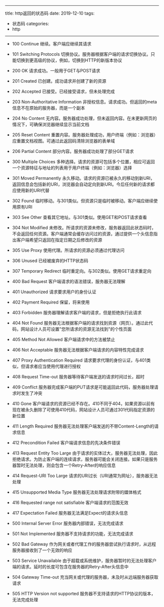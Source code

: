 <!--
 * @Author: your name
 * @Date: 2024-11-04 00:51:04
 * @LastEditTime: 2024-11-04 00:51:08
 * @LastEditors: DESKTOP-0BPKAQR
 * @Description: In User Settings Edit
 * @FilePath: \code\github\Blogs\views\web随笔\httpcode.md
-->
---
title: http返回的状态码
date: 2019-12-10
tags:
 - 状态码
categories:
 - http
---

- 100    Continue    继续。客户端应继续其请求
- 101    Switching Protocols    切换协议。服务器根据客户端的请求切换协议。只能切换到更高级的协议，例如，切换到HTTP的新版本协议

- 200    OK    请求成功。一般用于GET与POST请求

- 201    Created    已创建。成功请求并创建了新的资源

- 202    Accepted    已接受。已经接受请求，但未处理完成

- 203    Non-Authoritative Information    非授权信息。请求成功。但返回的meta信息不在原始的服务器，而是一个副本

- 204    No Content    无内容。服务器成功处理，但未返回内容。在未更新网页的情况下，可确保浏览器继续显示当前文档

- 205    Reset Content    重置内容。服务器处理成功，用户终端（例如：浏览器）应重置文档视图。可通过此返回码清除浏览器的表单域

- 206    Partial Content    部分内容。服务器成功处理了部分GET请求

- 300    Multiple Choices    多种选择。请求的资源可包括多个位置，相应可返回一个资源特征与地址的列表用于用户终端（例如：浏览器）选择

- 301    Moved Permanently    永久移动。请求的资源已被永久的移动到新URI，返回信息会包括新的URI，浏览器会自动定向到新URI。今后任何新的请求都应使用新的URI代替

- 302    Found    临时移动。与301类似。但资源只是临时被移动。客户端应继续使用原有URI

- 303    See Other    查看其它地址。与301类似。使用GET和POST请求查看

- 304    Not Modified    未修改。所请求的资源未修改，服务器返回此状态码时，不会返回任何资源。客户端通常会缓存访问过的资源，通过提供一个头信息指出客户端希望只返回在指定日期之后修改的资源

- 305    Use Proxy    使用代理。所请求的资源必须通过代理访问

- 306    Unused    已经被废弃的HTTP状态码

- 307    Temporary Redirect    临时重定向。与302类似。使用GET请求重定向

- 400    Bad Request    客户端请求的语法错误，服务器无法理解

- 401    Unauthorized    请求要求用户的身份认证

- 402    Payment Required    保留，将来使用

- 403    Forbidden    服务器理解请求客户端的请求，但是拒绝执行此请求

- 404    Not Found    服务器无法根据客户端的请求找到资源（网页）。通过此代码，网站设计人员可设置"您所请求的资源无法找到"的个性页面

- 405    Method Not Allowed    客户端请求中的方法被禁止

- 406    Not Acceptable    服务器无法根据客户端请求的内容特性完成请求

- 407    Proxy Authentication Required    请求要求代理的身份认证，与401类似，但请求者应当使用代理进行授权

- 408    Request Time-out    服务器等待客户端发送的请求时间过长，超时

- 409    Conflict    服务器完成客户端的PUT请求是可能返回此代码，服务器处理请求时发生了冲突

- 410    Gone    客户端请求的资源已经不存在。410不同于404，如果资源以前有现在被永久删除了可使用410代码，网站设计人员可通过301代码指定资源的新位置

- 411    Length Required    服务器无法处理客户端发送的不带Content-Length的请求信息

- 412    Precondition Failed    客户端请求信息的先决条件错误

- 413    Request Entity Too Large    由于请求的实体过大，服务器无法处理，因此拒绝请求。为防止客户端的连续请求，服务器可能会关闭连接。如果只是服务器暂时无法处理，则会包含一个Retry-After的响应信息

- 414    Request-URI Too Large    请求的URI过长（URI通常为网址），服务器无法处理

- 415    Unsupported Media Type    服务器无法处理请求附带的媒体格式

- 416    Requested range not satisfiable    客户端请求的范围无效

- 417    Expectation Failed    服务器无法满足Expect的请求头信息

- 500    Internal Server Error    服务器内部错误，无法完成请求

- 501    Not Implemented    服务器不支持请求的功能，无法完成请求

- 502    Bad Gateway    作为网关或者代理工作的服务器尝试执行请求时，从远程服务器接收到了一个无效的响应

- 503    Service Unavailable    由于超载或系统维护，服务器暂时的无法处理客户端的请求。延时的长度可包含在服务器的Retry-After头信息中

- 504    Gateway Time-out    充当网关或代理的服务器，未及时从远端服务器获取请求

- 505    HTTP Version not supported    服务器不支持请求的HTTP协议的版本，无法完成处理